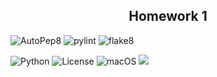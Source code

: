 <h2 align="center">Homework 1</h2>

![AutoPep8](https://img.shields.io/badge/code%20style-autopep8-brightgreen)
![pylint](https://img.shields.io/badge/linter-pylint-yellow)
![flake8](https://img.shields.io/badge/linter-flake8-blue)

![Python](https://img.shields.io/badge/Python-3776AB?style=for-the-badge&logo=python&logoColor=white)
![License](https://img.shields.io/badge/License-Apache_2.0-blue.svg)
![macOS](https://img.shields.io/badge/mac%20os-000000?style=for-the-badge&logo=apple&logoColor=white)
<a href="https://github.com/CS510-001-HW/HW_1/tree/main/HW2/post_traces"> <img src="https://github.com/CS510-001-HW/HW_1/actions/workflows/python-app2.yml/badge.svg"></a>

